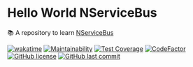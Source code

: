 # Hello World NServiceBus

📚 A repository to learn [NServiceBus](https://particular.net/nservicebus)

[![wakatime](https://wakatime.com/badge/github/GuilhermeStracini/hello-world-nservicebus.svg)](https://wakatime.com/badge/github/GuilhermeStracini/hello-world-nservicebus)
[![Maintainability](https://api.codeclimate.com/v1/badges/e506f6d5e6ef45e72ca2/maintainability)](https://codeclimate.com/github/GuilhermeStracini/hello-world-nservicebus/maintainability)
[![Test Coverage](https://api.codeclimate.com/v1/badges/e506f6d5e6ef45e72ca2/test_coverage)](https://codeclimate.com/github/GuilhermeStracini/hello-world-nservicebus/test_coverage)
[![CodeFactor](https://www.codefactor.io/repository/github/GuilhermeStracini/hello-world-nservicebus/badge)](https://www.codefactor.io/repository/github/GuilhermeStracini/hello-world-nservicebus)
[![GitHub license](https://img.shields.io/github/license/GuilhermeStracini/hello-world-nservicebus)](https://github.com/GuilhermeStracini/hello-world-nservicebus)
[![GitHub last commit](https://img.shields.io/github/last-commit/GuilhermeStracini/hello-world-nservicebus)](https://github.com/GuilhermeStracini/hello-world-nservicebus)
